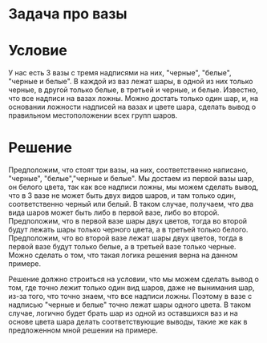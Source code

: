 #                   Задача про вазы


#               Условие

У нас есть 3 вазы с тремя надписями на них, "черные", "белые", "черные и белые". В каждой из ваз лежат шары, в одной из них только черные, в другой только белые, в третьей и черные, и белые.
Известно, что все надписи на вазах ложны. Можно достать только один шар, и, на основании ложности надписей на вазах и цвете шара, сделать вывод о правильном местоположении всех групп шаров.


#               Решение

Предположим, что стоят три вазы, на них, соответственно написано, "черные", "белые","черные и белые". Мы достаем из первой вазы шар, он белого цвета, так как все надписи ложны, мы можем сделать вывод, 
что в 3 вазе не может быть двух видов шаров, и там только один, соответственно черный или белый. В таком случае, получаем, что два вида шаров может быть либо в первой вазе, либо во второй. Предположим,
что в первой вазе шары двух цветов, тогда во второй будут лежать шары только черного цвета, а в третьей только белого. Предположим, что во второй вазе лежат шары двух цветов, тогда в первой вазе будут только белые, 
а в третьей вазе только черные. Можно сделать о том, что такая логика решения верна на данном примере.

Решение должно строиться на условии, что мы можем сделать вывод о том, где точно лежит только один вид шаров, даже не вынимания шар, из-за того, что точно знаем, что все надписи ложны. Поэтому в вазе с надписью 
"черные и белые" точно лежат шары одного цвета. В таком случае, логично будет брать шар из одной из оставшихся ваз и на основе цвета шара делать соответствующие выводы, такие же как в предложенном мной решении на примере.

